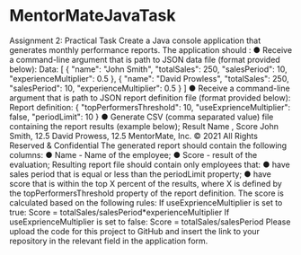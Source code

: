 # MentorMateJavaTask
Assignment 2: Practical Task
Create a Java console application that generates monthly performance reports. The application
should :
● Receive a command-line argument that is path to JSON data file (format provided
below):
Data:
[
{
"name": "John Smith",
"totalSales": 250,
"salesPeriod": 10,
"experienceMultiplier": 0.5
},
{
"name": "David Prowless",
"totalSales": 250,
"salesPeriod": 10,
"experienceMultiplier": 0.5
}
]
● Receive a command-line argument that is path to JSON report definition file (format
provided below):
Report definition:
{
"topPerformersThreshold": 10,
"useExprienceMultiplier": false,
"periodLimit": 10
}
● Generate CSV (comma separated value) file containing the report results (example
below);
Result
Name , Score
John Smith, 12.5
David Prowess, 12.5
MentorMate, Inc. © 2021 All Rights Reserved & Confidential
The generated report should contain the following columns:
● Name - Name of the employee;
● Score - result of the evaluation;
Resulting report file should contain only employees that:
● have sales period that is equal or less than the periodLimit property;
● have score that is within the top X percent of the results, where X is defined by the
topPerformersThreshold property of the report definition.
The score is calculated based on the following rules:
If useExprienceMultiplier is set to true:
Score = totalSales/salesPeriod*experienceMultiplier
If useExprienceMultiplier is set to false:
Score = totalSales/salesPeriod
Please upload the code for this project to GitHub and insert the link to your repository in
the relevant field in the application form.
